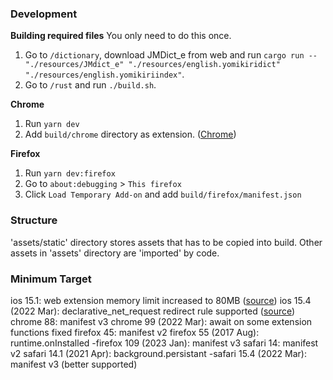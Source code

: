 ### Development

**Building required files**
You only need to do this once.
1. Go to `/dictionary`, download JMDict_e from web and run `cargo run -- "./resources/JMdict_e" "./resources/english.yomikiridict" "./resources/english.yomikiriindex"`.
2. Go to `/rust` and run `./build.sh`.

**Chrome**

1. Run `yarn dev`
2. Add `build/chrome` directory as extension. ([Chrome](https://developer.chrome.com/docs/extensions/mv3/getstarted/development-basics/#load-unpacked))

**Firefox**

1. Run `yarn dev:firefox`
2. Go to `about:debugging` > `This firefox`
3. Click `Load Temporary Add-on` and add `build/firefox/manifest.json`

### Structure

'assets/static' directory stores assets that has to be copied into build.
Other assets in 'assets' directory are 'imported' by code.

### Minimum Target

ios 15.1: web extension memory limit increased to 80MB ([source](https://developer.apple.com/forums/thread/687642))
ios 15.4 (2022 Mar): declarative_net_request redirect rule supported ([source](https://developer.apple.com/documentation/safariservices/safari_web_extensions/blocking_content_with_your_safari_web_extension))
chrome 88: manifest v3
chrome 99 (2022 Mar): await on some extension functions fixed
firefox 45: manifest v2
firefox 55 (2017 Aug): runtime.onInstalled
-firefox 109 (2023 Jan): manifest v3
safari 14: manifest v2
safari 14.1 (2021 Apr): background.persistant
-safari 15.4 (2022 Mar): manifest v3 (better supported)
